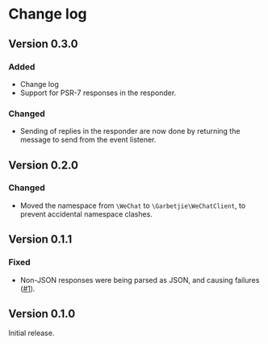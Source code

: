 # Change log

## Version 0.3.0

### Added

- Change log
- Support for PSR-7 responses in the responder.

### Changed

- Sending of replies in the responder are now done by returning the message to send from the event listener. 

## Version 0.2.0

### Changed

- Moved the namespace from `\WeChat` to `\Garbetjie\WeChatClient`, to prevent accidental namespace clashes.

## Version 0.1.1

### Fixed

- Non-JSON responses were being parsed as JSON, and causing failures ([#1](https://github.com/garbetjie/wechat-php/issues/1)).

## Version 0.1.0

Initial release.
